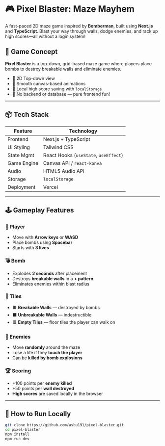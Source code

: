 # 🎮 Pixel Blaster: Maze Mayhem 

A fast-paced 2D maze game inspired by **Bomberman**, built using **Next.js** and **TypeScript**. Blast your way through walls, dodge enemies, and rack up high scores—all without a login system!

## 🧠 Game Concept

**Pixel Blaster** is a top-down, grid-based maze game where players place bombs to destroy breakable walls and eliminate enemies.

- 🔹 2D Top-down view
- 🔹 Smooth canvas-based animations
- 🔹 Local high score saving with `localStorage`
- 🔹 No backend or database — pure frontend fun!

---

## 📦 Tech Stack

| Feature       | Technology                          |
|--------------|--------------------------------------|
| Frontend     | Next.js + TypeScript                 |
| UI Styling   | Tailwind CSS                         |
| State Mgmt   | React Hooks (`useState`, `useEffect`)|
| Game Engine  | Canvas API / `react-konva`           |
| Audio        | HTML5 Audio API                      |
| Storage      | `localStorage`                       |
| Deployment   | Vercel                               |

---

## 🕹️ Gameplay Features

### 👤 Player
- Move with **Arrow keys** or **WASD**
- Place bombs using **Spacebar**
- Starts with **3 lives**

### 💣 Bomb
- Explodes **2 seconds** after placement
- Destroys **breakable walls** in a **+ pattern**
- Eliminates enemies within blast radius

### 🧱 Tiles
- 🟫 **Breakable Walls** — destroyed by bombs
- ⬛ **Unbreakable Walls** — indestructible
- 🟩 **Empty Tiles** — floor tiles the player can walk on

### 👾 Enemies
- Move **randomly** around the maze
- Lose a life if they **touch the player**
- Can be **killed by bomb explosions**

### 🏆 Scoring
- +100 points per **enemy killed**
- +50 points per **wall destroyed**
- **High scores** are saved locally in the browser

---

## 🚀 How to Run Locally

```bash
git clone https://github.com/ashu191/pixel-blaster.git
cd pixel-blaster
npm install
npm run dev
